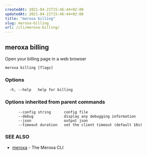 ```yaml
---
createdAt: 2021-04-21T15:46:44+02:00
updatedAt: 2021-04-21T15:46:44+02:00
title: "meroxa billing"
slug: meroxa-billing
url: /cli/meroxa-billing/
---
```

## meroxa billing

Open your billing page in a web browser

```
meroxa billing [flags]
```

### Options

```
  -h, --help   help for billing
```

### Options inherited from parent commands

```
      --config string      config file
      --debug              display any debugging information
      --json               output json
      --timeout duration   set the client timeout (default 10s)
```

### SEE ALSO

* [meroxa](/cli/meroxa/)	 - The Meroxa CLI

